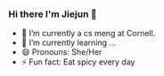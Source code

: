 ### Hi there I'm Jiejun 👋


- 🔭 I’m currently a cs meng at Cornell.
- 🌱 I’m currently learning ...
- 😄 Pronouns: She/Her
- ⚡ Fun fact: Eat spicy every day
